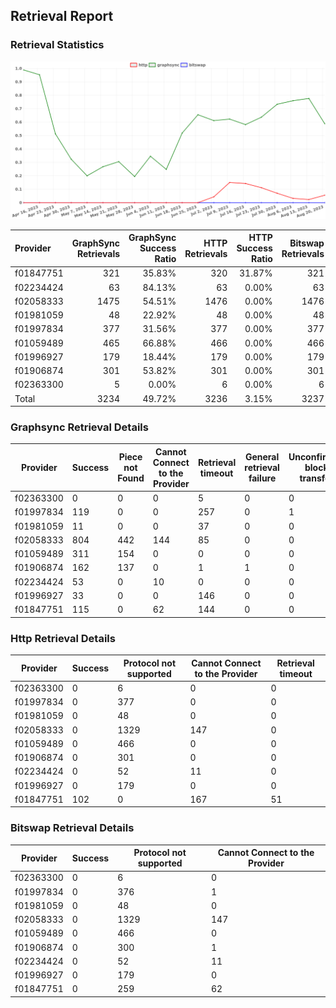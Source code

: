 ## Retrieval Report
### Retrieval Statistics
<img src="https://raw.githubusercontent.com/data-preservation-programs/filplus-checker-assets/main/filecoin-project/filecoin-plus-large-datasets/issues/1340/1692605453711.png"/>

| Provider  | GraphSync Retrievals | GraphSync Success Ratio | HTTP Retrievals | HTTP Success Ratio | Bitswap Retrievals | Bitswap Success Ratio |
| :-------- | -------------------: | ----------------------: | --------------: | -----------------: | -----------------: | --------------------: |
| f01847751 |                  321 |                  35.83% |             320 |             31.87% |                321 |                 0.00% |
| f02234424 |                   63 |                  84.13% |              63 |              0.00% |                 63 |                 0.00% |
| f02058333 |                 1475 |                  54.51% |            1476 |              0.00% |               1476 |                 0.00% |
| f01981059 |                   48 |                  22.92% |              48 |              0.00% |                 48 |                 0.00% |
| f01997834 |                  377 |                  31.56% |             377 |              0.00% |                377 |                 0.00% |
| f01059489 |                  465 |                  66.88% |             466 |              0.00% |                466 |                 0.00% |
| f01996927 |                  179 |                  18.44% |             179 |              0.00% |                179 |                 0.00% |
| f01906874 |                  301 |                  53.82% |             301 |              0.00% |                301 |                 0.00% |
| f02363300 |                    5 |                   0.00% |               6 |              0.00% |                  6 |                 0.00% |
| Total     |                 3234 |                  49.72% |            3236 |              3.15% |               3237 |                 0.00% |

### Graphsync Retrieval Details
| Provider  | Success | Piece not Found | Cannot Connect to the Provider | Retrieval timeout | General retrieval failure | Unconfirmed block transfer |
| --------- | ------- | --------------- | ------------------------------ | ----------------- | ------------------------- | -------------------------- |
| f02363300 | 0       | 0               | 0                              | 5                 | 0                         | 0                          |
| f01997834 | 119     | 0               | 0                              | 257               | 0                         | 1                          |
| f01981059 | 11      | 0               | 0                              | 37                | 0                         | 0                          |
| f02058333 | 804     | 442             | 144                            | 85                | 0                         | 0                          |
| f01059489 | 311     | 154             | 0                              | 0                 | 0                         | 0                          |
| f01906874 | 162     | 137             | 0                              | 1                 | 1                         | 0                          |
| f02234424 | 53      | 0               | 10                             | 0                 | 0                         | 0                          |
| f01996927 | 33      | 0               | 0                              | 146               | 0                         | 0                          |
| f01847751 | 115     | 0               | 62                             | 144               | 0                         | 0                          |

### Http Retrieval Details
| Provider  | Success | Protocol not supported | Cannot Connect to the Provider | Retrieval timeout |
| --------- | ------- | ---------------------- | ------------------------------ | ----------------- |
| f02363300 | 0       | 6                      | 0                              | 0                 |
| f01997834 | 0       | 377                    | 0                              | 0                 |
| f01981059 | 0       | 48                     | 0                              | 0                 |
| f02058333 | 0       | 1329                   | 147                            | 0                 |
| f01059489 | 0       | 466                    | 0                              | 0                 |
| f01906874 | 0       | 301                    | 0                              | 0                 |
| f02234424 | 0       | 52                     | 11                             | 0                 |
| f01996927 | 0       | 179                    | 0                              | 0                 |
| f01847751 | 102     | 0                      | 167                            | 51                |

### Bitswap Retrieval Details
| Provider  | Success | Protocol not supported | Cannot Connect to the Provider |
| --------- | ------- | ---------------------- | ------------------------------ |
| f02363300 | 0       | 6                      | 0                              |
| f01997834 | 0       | 376                    | 1                              |
| f01981059 | 0       | 48                     | 0                              |
| f02058333 | 0       | 1329                   | 147                            |
| f01059489 | 0       | 466                    | 0                              |
| f01906874 | 0       | 300                    | 1                              |
| f02234424 | 0       | 52                     | 11                             |
| f01996927 | 0       | 179                    | 0                              |
| f01847751 | 0       | 259                    | 62                             |
